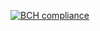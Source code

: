 [![BCH compliance](https://bettercodehub.com/edge/badge/YegorAlexandrow/YegorAlexandrow-TestTaskCalculator?branch=master)](https://bettercodehub.com/)
